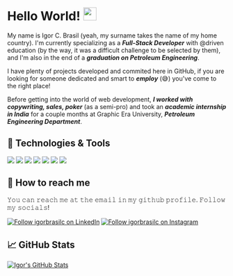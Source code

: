 # Hello World! <img src="https://raw.githubusercontent.com/MartinHeinz/MartinHeinz/master/wave.gif" width="30px">

  My name is Igor C. Brasil (yeah, my surname takes the name of my home country). I'm currently specializing as a ***Full-Stack Developer*** with @driven education (by the way, it was a difficult challenge to be selected by them), and I'm also in the end of a ***graduation on Petroleum Engineering***.

  I have plenty of projects developed and commited here in GitHub, if you are looking for someone dedicated and smart to ***employ*** (😅) you've come to the right place!

  Before getting into the world of web development, ***I worked with copywriting, sales, poker*** (as a semi-pro) and took an ***academic internship in India*** for a couple months at Graphic Era University, ***Petroleum Engineering Department***.

## 🔧 Technologies & Tools
![](https://img.shields.io/badge/CSS3-1572B6?style=for-the-badge&logo=css3&logoColor=white)
![](https://img.shields.io/badge/JavaScript-323330?style=for-the-badge&logo=javascript&logoColor=F7DF1E)
![](https://img.shields.io/badge/HTML5-E34F26?style=for-the-badge&logo=html5&logoColor=white)
![](https://img.shields.io/badge/Microsoft_Excel-217346?style=for-the-badge&logo=microsoft-excel&logoColor=white)
![](https://img.shields.io/badge/GIT-E44C30?style=for-the-badge&logo=git&logoColor=white)
![](https://img.shields.io/badge/PowerBI-F2C811?style=for-the-badge&logo=Power%20BI&logoColor=white)
![](https://img.shields.io/badge/Figma-F24E1E?style=for-the-badge&logo=figma&logoColor=white)

## 📩 How to reach me
𝚈𝚘𝚞 𝚌𝚊𝚗 𝚛𝚎𝚊𝚌𝚑 𝚖𝚎 𝚊𝚝 𝚝𝚑𝚎 𝚎𝚖𝚊𝚒𝚕 𝚒𝚗 𝚖𝚢 𝚐𝚒𝚝𝚑𝚞𝚋 𝚙𝚛𝚘𝚏𝚒𝚕𝚎. 𝙵𝚘𝚕𝚕𝚘𝚠 𝚖𝚢 𝚜𝚘𝚌𝚒𝚊𝚕𝚜!

[<img src="https://img.shields.io/badge/LinkedIn-0077B5?style=for-the-badge&logo=linkedin&logoColor=white" align="center" alt="Follow igorbrasilc on LinkedIn" title="Follow igorbrasilc on LinkedIn"/>](https://www.linkedin.com/in/igor-corbari-brasil-23857512a/)
[<img src="https://img.shields.io/badge/Instagram-E4405F?style=for-the-badge&logo=instagram&logoColor=white" align="center" alt="Follow igorbrasilc on Instagram" title="Follow igorbrasilc on Instagram"/>](https://instagram.com/igorbrasilcc)

## &#x1f4c8; GitHub Stats
<a href="https://github.com/igorbrasilc/igorbrasilc">
  <img align="center" src="https://github-readme-stats.vercel.app/api?username=igorbrasilc&show_icons=true&line_height=27&count_private=true&title_color=ffffff&text_color=c9cacc&icon_color=2bbc8a&bg_color=1d1f21" alt="Igor's GitHub Stats" />
</a>



